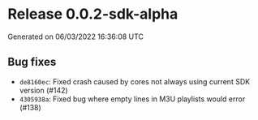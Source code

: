 # Release 0.0.2-sdk-alpha

Generated on 06/03/2022 16:36:08 UTC

## Bug fixes
 - `de8160ec`:  Fixed crash caused by cores not always using current SDK version (#142)
 - `4305938a`:  Fixed bug where empty lines in M3U playlists would error (#138)
